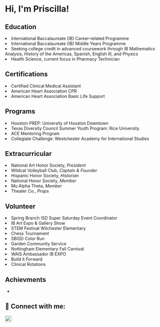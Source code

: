 <h1>Hi, I'm Priscilla! </h1>

<h2>Education</h2>
   <li>International Baccalaureate (IB) Career-related Programme </li>
   <li>International Baccalaureate (IB) Middle Years Programme</li>
   <li> Seeking college credit in advanced coursework through IB Mathematics Analysis, History of the Americas, Spanish, English III, and Physics</li>
   <li>Health Science, current focus in Pharmacy Technician </li>
   
<h2>Certifications</h2>
   <li>Certified Clinical Medical Assistant</li>
   <li>American Heart Association CPR</li>
   <li>American Heart Association Basic Life Support</li>

<h2>Programs</h2>
   <li> Houston PREP: University of Houston Downtown</li>
   <li> Texas Diversity Council Summer Youth Program: Rice University</li>
   <li> ACE Mentoring Program</li>
   <li> Collegiate Challenge: Westchester Academy for International Studies</li>

<h2>Extracurricular</h2>
   <li>National Art Honor Society, <i>President</i></li>
   <li>Wildcat Volleyball Club, <i>Captain & Founder</i></li>
   <li>Hispanic Honor Society, <i>Historian</i></li>
   <li>National Honor Society, <i>Member</i></li>
   <li>Mu Alpha Theta, <i>Member</i></li>
   <li>Theater Co., <i>Props</i></li>

<h2>Volunteer</h2>
   <li>Spring Branch ISD Super Saturday Event Coordinator</li>
   <li>IB Art Expo & Gallery Show</li>
   <li>STEM Festival Wilchester Elementary</li>
   <li>Chess Tournament</li>
   <li>SBISD Color Run</li>
   <li>Garden Community Service</li>
   <li>Nottingham Elementary Fall Carnival</li>
   <li>WAIS Ambassador IB EXPO</li>
   <li>Build it Forward</li>
   <li>Clinical Rotations</li>

<h2>Achievments</h2>

- 


<h2> 🤳 Connect with me:</h2>

[<img align="left" alt="JoshMadakor | LinkedIn" width="22px" src="https://cdn.jsdelivr.net/npm/simple-icons@v3/icons/linkedin.svg" />][linkedin]



[linkedin]: https://linkedin.com/in/joshmadakor
